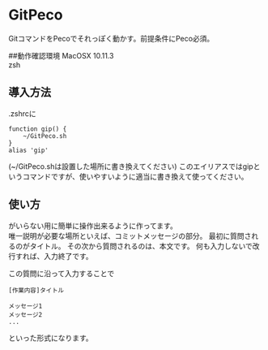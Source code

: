 # GitPeco
GitコマンドをPecoでそれっぽく動かす。前提条件にPeco必須。

##動作確認環境
MacOSX 10.11.3   
zsh

## 導入方法
.zshrcに

```
function gip() {
    ~/GitPeco.sh
}
alias 'gip'
```

(~/GitPeco.shは設置した場所に書き換えてください)
このエイリアスではgipというコマンドですが、使いやすいように適当に書き換えて使ってください。

## 使い方
がいらない用に簡単に操作出来るように作ってます。   
唯一説明が必要な場所といえば、コミットメッセージの部分。
最初に質問されるのがタイトル。
その次から質問されるのは、本文です。
何も入力しないで改行すれば、入力終了です。

この質問に沿って入力することで
```
[作業内容]タイトル

メッセージ1
メッセージ2
...
```
といった形式になります。
